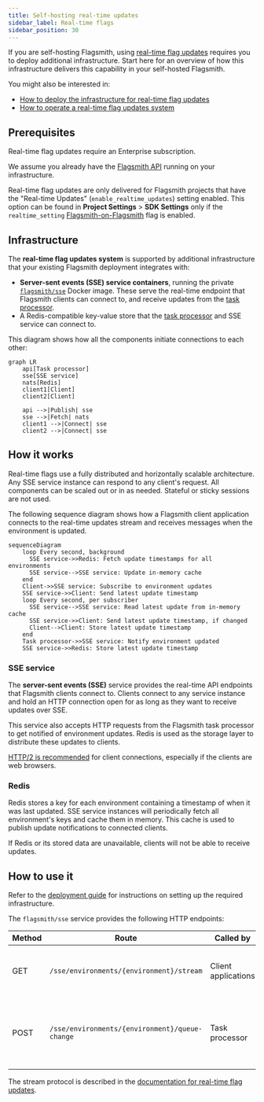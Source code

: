 ```yaml
---
title: Self-hosting real-time updates
sidebar_label: Real-time flags
sidebar_position: 30
---
```


If you are self-hosting Flagsmith, using [real-time flag updates](/advanced-use/real-time-flags.md) requires you to
deploy additional infrastructure. Start here for an overview of how this infrastructure delivers this capability in your
self-hosted Flagsmith.

You might also be interested in:

- [How to deploy the infrastructure for real-time flag updates](deployment)
- [How to operate a real-time flag updates system](operations)

## Prerequisites

Real-time flag updates require an Enterprise subscription.

We assume you already have the [Flagsmith API](/deployment/hosting/locally-api.md) running on your infrastructure.

Real-time flag updates are only delivered for Flagsmith projects that have the "Real-time Updates"
(`enable_realtime_updates`) setting enabled. This option can be found in **Project Settings** > **SDK Settings**
only if the `realtime_setting` [Flagsmith-on-Flagsmith](/deployment#running-flagsmith-on-flagsmith) flag is enabled.

## Infrastructure

The **real-time flag updates system** is supported by additional infrastructure that your existing Flagsmith deployment
integrates with:

- **Server-sent events (SSE) service containers**, running the private
  [`flagsmith/sse`](https://hub.docker.com/repository/docker/flagsmith/sse) Docker image. These serve the real-time
  endpoint that Flagsmith clients can connect to, and receive updates from the
  [task processor](/deployment/configuration/task-processor).
- A Redis-compatible key-value store that the [task processor](/deployment/configuration/task-processor.md) and SSE
  service can connect to.

This diagram shows how all the components initiate connections to each other:

```mermaid
graph LR
    api[Task processor]
    sse[SSE service]
    nats[Redis]
    client1[Client]
    client2[Client]

    api -->|Publish| sse
    sse -->|Fetch| nats
    client1 -->|Connect| sse
    client2 -->|Connect| sse
```

## How it works

Real-time flags use a fully distributed and horizontally scalable architecture. Any SSE service instance can respond to
any client's request. All components can be scaled out or in as needed. Stateful or sticky sessions are not used.

The following sequence diagram shows how a Flagsmith client application connects to the real-time updates stream and
receives messages when the environment is updated.

```mermaid
sequenceDiagram
    loop Every second, background
      SSE service->>Redis: Fetch update timestamps for all environments
      SSE service-->SSE service: Update in-memory cache
    end
    Client->>SSE service: Subscribe to environment updates
    SSE service->>Client: Send latest update timestamp
    loop Every second, per subscriber
      SSE service-->SSE service: Read latest update from in-memory cache
      SSE service->>Client: Send latest update timestamp, if changed
      Client-->Client: Store latest update timestamp
    end
    Task processor->>SSE service: Notify environment updated
    SSE service->>Redis: Store latest update timestamp
```

### SSE service

The **server-sent events (SSE)** service provides the real-time API endpoints that Flagsmith clients connect to. Clients
connect to any service instance and hold an HTTP connection open for as long as they want to receive updates over SSE.

This service also accepts HTTP requests from the Flagsmith task processor to get notified of environment updates. Redis
is used as the storage layer to distribute these updates to clients.

[HTTP/2 is recommended](https://developer.mozilla.org/en-US/docs/Web/API/Server-sent_events/Using_server-sent_events)
for client connections, especially if the clients are web browsers.

### Redis

Redis stores a key for each environment containing a timestamp of when it was last updated. SSE service instances will
periodically fetch all environment's keys and cache them in memory. This cache is used to publish update notifications
to connected clients.

If Redis or its stored data are unavailable, clients will not be able to receive updates.

## How to use it

Refer to the [deployment guide](deployment) for instructions on setting up the required infrastructure.

The `flagsmith/sse` service provides the following HTTP endpoints:

| Method | Route                                          | Called by           | Description                                                    | Authentication                   |
| ------ | ---------------------------------------------- | ------------------- | -------------------------------------------------------------- | -------------------------------- |
| GET    | `/sse/environments/{environment}/stream`       | Client applications | Subscribe to an SSE stream for the given environment.          | None                             |
| POST   | `/sse/environments/{environment}/queue-change` | Task processor      | Notify the SSE service that the given environment was updated. | `Token SSE_AUTHENTICATION_TOKEN` |

The stream protocol is described in the
[documentation for real-time flag updates](/advanced-use/real-time-flags#implementation-details).
